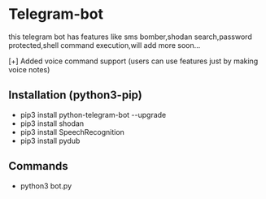 # Telegram-bot
this telegram bot has features like sms bomber,shodan search,password protected,shell command execution,will add more soon...

[+] Added voice command support (users can use features just by making voice notes)

## Installation (python3-pip)

- pip3 install python-telegram-bot --upgrade
- pip3 install shodan
- pip3 install SpeechRecognition
- pip3 install pydub

## Commands

 - python3 bot.py
